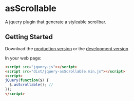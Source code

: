 # asScrollable

A jquery plugin that generate a styleable scrollbar.

## Getting Started
Download the [production version][min] or the [development version][max].

[min]: https://raw.github.com/amazingsurge/jquery-asScrollable/master/dist/jquery-asScrollable.min.js
[max]: https://raw.github.com/amazingsurge/jquery-asScrollable/master/dist/jquery-asScrollable.js

In your web page:

```html
<script src="jquery.js"></script>
<script src="dist/jquery-asScrollable.min.js"></script>
<script>
jQuery(function($) {
  $.asScrollable(); //
});
</script>
```